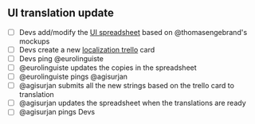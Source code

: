 ## UI translation update

- [ ] Devs add/modify the [UI spreadsheet](https://docs.google.com/spreadsheets/d/13q-eCtIJpnPSyAs9EjXo_fr3GxJt0sOEkSbcvwz6UmM/edit#gid=0) based on @thomasengebrand's mockups
- [ ] Devs create a new [localization trello](https://trello.com/b/5g80uzTB/localization-content) card
- [ ] Devs ping @eurolinguiste
- [ ] @eurolinguiste updates the copies in the spreadsheet
- [ ] @eurolinguiste pings @agisurjan
- [ ] @agisurjan submits all the new strings based on the trello card to translation
- [ ] @agisurjan updates the spreadsheet when the translations are ready
- [ ] @agisurjan pings Devs
